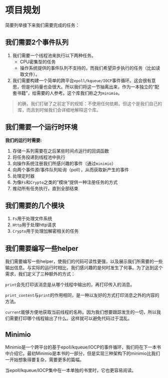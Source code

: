 # 项目规划

简要列举接下来我们需要完成的任务：

## 我们需要2个事件队列

1. 我们需要一个线程池来执行以下两种任务。
     - CPU密集型的任务
     - 操作系统提供的事件队列不支持的，而我们希望异步执行的任务（比如读取文件）。
2. 我们需要构建一个简单的跨平台`epoll/kqueue/IOCP`事件循环。这会很有意思，但是代码量也会很大。所以我们将这一节抽离出来，作为一本独立的“配套书籍”，给需要的人参考。这个库我们称之为`minimio`。

> 的确，我们打破了之前定下的规矩：不使用任何依赖。但这个是我们自己的库，而且到时候我们会详细地解释这个库。

## 我们需要一个运行时环境

**我们的运行时需要:**

1. 存储一系列需要在之后某些时间点运行的回调函数
3. 将任务投递到线程池中执行
6. 向操作系统注册我们所感兴趣的事件（通过`minimio`）
7. 向两个事件源/事件队列轮询（poll），从而获取新产生的事件
9. 处理定时器
11. 为像`Fs`和`Crypto`之类的”模块“提供一种注册任务的方式
13. 推动所有任务执行，直到全部结束

## 我们需要的几个模块

1. `Fs`用于处理文件系统
2. `Http`用于处理http请求
3. `Crypto`用于处理加解密相关的任务

## 我们需要编写一些helper

我们需要编写一些helper，使我们的代码可读性更强，以及展示我们所需要的一些输出信息。与实际的运行时相比，我们感兴趣的是何时发生了何事。为了达到这个需求，我们定义了三种额外的方式：

`print`会先打印该消息是从哪个线程中输出的，再打印传入的消息。

`print_content`与`print`的作用相同，是一种以友好的方式打印消息之外的内容的方法。

`current`能够方便地获取当前线程的名称。因为我们想要跟踪发生的一切，所以我们需要打印哪个线程输出了什么。这样就可以避免代码过于混乱。


## Minimio

Minimio是一个跨平台的基于epoll/kqueue/IOCP的事件循环，我们将在下一本书中介绍它。最初Minimio是本书的一部分，但是实现三种架构下的minimio比我们一开始想象得要复杂，需要更多的篇幅。

当epoll/kqueue/IOCP集中在一本单独的书里时，它也更容易阅读。

